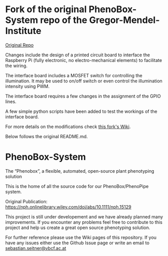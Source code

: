 # Fork of the original PhenoBox-System repo of the Gregor-Mendel-Institute
[Original Repo](https://github.com/Gregor-Mendel-Institute/PhenoBox-System "PhenoBox-System, Gregor-Mendel-Institute")

Changes include the design of a printed circuit board to interface the Raspberry Pi (fully electronic,
no electro-mechanical elements) to facilitate the wiring.

The interface board includes a MOSFET switch for controlling the illumination. It may be used to on/off switch 
or even control the illumination intensity using PWM.

The interface board requires a few changes in the assignment of the GPIO lines.

A few simple python scripts have been added to test the workings of the interface board.

For more details on the modifications check [this fork's Wiki](https://github.com/llozi/PhenoBox-System/wiki).

Below follows the original README.md.

# PhenoBox-System
The “Phenobox”, a flexible, automated, open-source plant phenotyping solution

This is the home of all the source code for our PhenoBox/PhenoPipe system. 

Original Publication: https://nph.onlinelibrary.wiley.com/doi/abs/10.1111/nph.15129

This project is still under developement and we have already planned many improvements.
If you encounter any problems feel free to contribute to this project and help us create a great open source phenotyping solution.

For further reference please use the Wiki pages of this repository. If you have any issues either use the Github Issue page or write an email to sebastian.seitner@vbcf.ac.at

